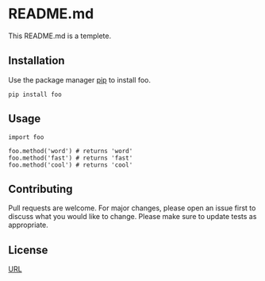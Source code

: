 # README.md

This README.md is a templete.

## Installation

Use the package manager [pip](https://pip.pypa.io/en/stable/) to install foo.

```
pip install foo
```

## Usage

```
import foo

foo.method('word') # returns 'word'
foo.method('fast') # returns 'fast'
foo.method('cool') # returns 'cool'
```

## Contributing
Pull requests are welcome. For major changes, please open an issue first to discuss what you would like to change.
Please make sure to update tests as appropriate.

## License
[URL](https://)
